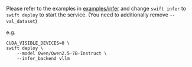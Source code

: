 Please refer to the examples in [examples/infer](../../infer/) and change `swift infer` to `swift deploy` to start the service. (You need to additionally remove `--val_dataset`)

e.g.
```shell
CUDA_VISIBLE_DEVICES=0 \
swift deploy \
    --model Qwen/Qwen2.5-7B-Instruct \
    --infer_backend vllm
```
